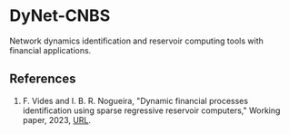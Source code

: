 # DyNet-CNBS
 Network dynamics identification and reservoir computing tools with financial applications.
## References
1. F. Vides and I. B. R. Nogueira, "Dynamic financial processes identification using sparse regressive reservoir
computers," Working paper, 2023, [URL](https://arxiv.org/abs/2310.12144).
